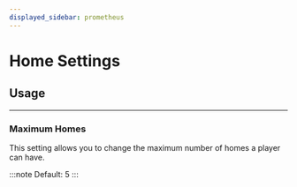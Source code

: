 ```yaml
---
displayed_sidebar: prometheus
---
```


# Home Settings

## Usage
---

### Maximum Homes

This setting allows you to change the maximum number of homes a player can have.

:::note
Default: 5
:::